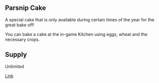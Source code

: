 ## Parsnip Cake

A special cake that is only available during certain times of the year for the great bake off!

You can bake a cake at the in-game Kitchen using eggs, wheat and the necessary crops.

## Supply

Unlimited

[Link](https://docs.sunflower-land.com/crafting-guide)
